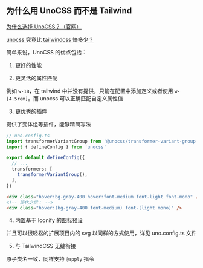 ## 为什么用 UnoCSS 而不是 Tailwind

[为什么选择 UnoCSS？（官网）](https://unocss-cn.pages.dev/guide/why)

[unocss 究竟比 tailwindcss 快多少？](https://icebreaker.top/articles/2024/3/5-unocss-vs-tailwindcss/)

简单来说，UnoCSS 的优点包括：

1. 更好的性能

2. 更灵活的属性匹配

例如 `w-18`，在 tailwind 中并没有提供，只能在配置中添加定义或者使用 `w-[4.5rem]`。而 unocss 可以正确匹配自定义属性值

3. 更优秀的插件

提供了变体组等插件，能够精简写法

```ts
// uno.config.ts
import transformerVariantGroup from '@unocss/transformer-variant-group'
import { defineConfig } from 'unocss'

export default defineConfig({
  // ...
  transformers: [
    transformerVariantGroup(),
  ],
})
```

```html
<div class="hover:bg-gray-400 hover:font-medium font-light font-mono" />
<!-- 简化之后： -->
<div class="hover:(bg-gray-400 font-medium) font-(light mono)" />
```

4. 内置基于 Iconify 的[图标预设](https://unocss-cn.pages.dev/presets/icons)

并且可以很轻松的扩展项目内的 svg 以同样的方式使用，详见 uno.config.ts 文件

5. 与 TailwindCSS 无缝衔接

原子类名一致，同样支持 `@apply` 指令

